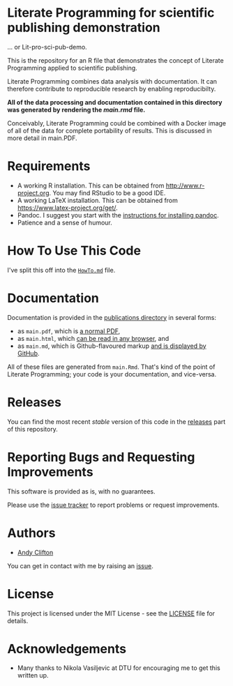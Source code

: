 
# Literate Programming for scientific publishing demonstration
... or Lit-pro-sci-pub-demo.

This is the repository for an R file that demonstrates the concept of Literate Programming applied to scientific publishing.

Literate Programming combines data analysis with documentation. It can therefore contribute to reproducible research by enabling reproducibilty.

**All of the data processing and documentation contained in this directory was generated by rendering the _main.rmd_ file.**

Conceivably, Literate Programming could be combined with a Docker image of all of the data for complete portability of results. This is discussed in more detail in main.PDF.

# Requirements
- A working R installation. This can be obtained from http://www.r-project.org. You may find RStudio to be a good IDE.
- A working LaTeX installation. This can be obtained from https://www.latex-project.org/get/.
- Pandoc. I suggest you start with the [instructions for installing pandoc](https://rmarkdown.rstudio.com/docs/articles/pandoc.html).
- Patience and a sense of humour.

# How To Use This Code
I've split this off into the [`HowTo.md`](HowTo.md) file.

# Documentation
Documentation is provided in the [publications directory](publications) in several forms:

* as `main.pdf`, which is [a normal PDF](publications/main.pdf),
* as `main.html`, which [can be read in any browser](publications/main.html), and
* as `main.md`, which is Github-flavoured markup [and is displayed by GitHub](publications/main.md).

All of these files are generated from `main.Rmd`. That's kind of the point of Literate Programming; your code is your documentation, and vice-versa.

# Releases
You can find the most recent _stable_ version of this code in the [releases](../../releases) part of this repository.

# Reporting Bugs and Requesting Improvements
This software is provided as is, with no guarantees.

Please use the [issue tracker](../../issues) to report problems or request improvements.

# Authors
* [Andy Clifton](./)

You can get in contact with me by raising an [issue](../../issues).

# License
This project is licensed under the MIT License - see the [LICENSE](LICENSE) file for details.

# Acknowledgements
* Many thanks to Nikola Vasiljevic at DTU for encouraging me to get this written up.

